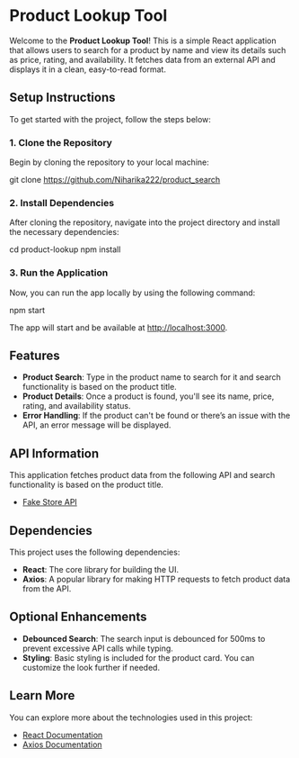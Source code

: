 # Product Lookup Tool

Welcome to the **Product Lookup Tool**! This is a simple React application that allows users to search for a product by name and view its details such as price, rating, and availability. It fetches data from an external API and displays it in a clean, easy-to-read format.

## Setup Instructions

To get started with the project, follow the steps below:

### 1. Clone the Repository

Begin by cloning the repository to your local machine:

git clone https://github.com/Niharika222/product_search


### 2. Install Dependencies

After cloning the repository, navigate into the project directory and install the necessary dependencies:

cd product-lookup
npm install

### 3. Run the Application

Now, you can run the app locally by using the following command:

npm start


The app will start and be available at [http://localhost:3000](http://localhost:3000).

## Features

- **Product Search**: Type in the product name to search for it and search functionality is based on the product title.
- **Product Details**: Once a product is found, you'll see its name, price, rating, and availability status.
- **Error Handling**: If the product can't be found or there’s an issue with the API, an error message will be displayed.

## API Information

This application fetches product data from the following API and search functionality is based on the product title.

- [Fake Store API](https://fakestoreapi.com/products)

## Dependencies

This project uses the following dependencies:

- **React**: The core library for building the UI.
- **Axios**: A popular library for making HTTP requests to fetch product data from the API.

## Optional Enhancements

- **Debounced Search**: The search input is debounced for 500ms to prevent excessive API calls while typing.
- **Styling**: Basic styling is included for the product card. You can customize the look further if needed.

## Learn More

You can explore more about the technologies used in this project:

- [React Documentation](https://reactjs.org/docs/getting-started.html)
- [Axios Documentation](https://axios-http.com/docs/intro)

